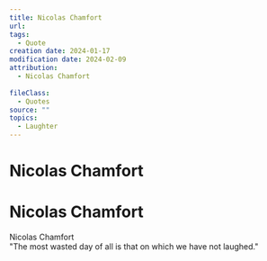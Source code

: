 ```yaml
---
title: Nicolas Chamfort
url: 
tags:
  - Quote
creation date: 2024-01-17
modification date: 2024-02-09
attribution:
  - Nicolas Chamfort
 
fileClass:
  - Quotes
source: ""
topics:
  - Laughter
---
```


# Nicolas Chamfort

# Nicolas Chamfort

Nicolas Chamfort  
"The most wasted day of all is that on which we have not laughed."
